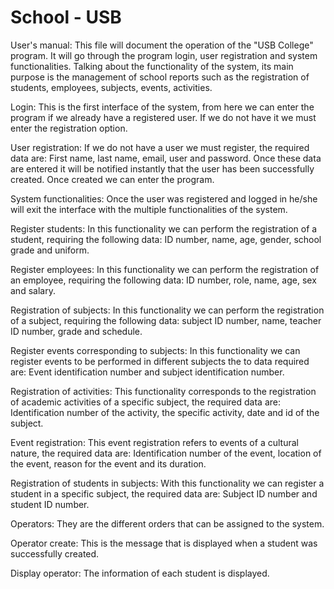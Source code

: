 # School - USB

User's manual:
This file will document the operation of the "USB College" program. It will go through the program login, user registration and system functionalities. Talking about the functionality of the system, its main purpose is the management of school reports such as the registration of students, employees, subjects, events, activities.

Login:
This is the first interface of the system, from here we can enter the program if we already have a registered user. If we do not have it we must enter the registration option. 

User registration:
If we do not have a user we must register, the required data are: First name, last name, email, user and password. Once these data are entered it will be notified instantly that the user has been successfully created. Once created we can enter the program.

System functionalities:
Once the user was registered and logged in he/she will exit the interface with the multiple functionalities of the system.
 
Register students:
In this functionality we can perform the registration of a student, requiring the following data: ID number, name, age, gender, school grade and uniform. 

Register employees:
In this functionality we can perform the registration of an employee, requiring the following data: ID number, role, name, age, sex and salary. 
 
Registration of subjects:
In this functionality we can perform the registration of a subject, requiring the following data: subject ID number, name, teacher ID number, grade and schedule. 

Register events corresponding to subjects:
In this functionality we can register events to be performed in different subjects the to data required are: Event identification number and subject identification number.
 
Registration of activities:
This functionality corresponds to the registration of academic activities of a specific subject, the required data are: Identification number of the activity, the specific activity, date and id of the subject.
 
Event registration:
This event registration refers to events of a cultural nature, the required data are: Identification number of the event, location of the event, reason for the event and its duration.
 
Registration of students in subjects:
With this functionality we can register a student in a specific subject, the required data are: Subject ID number and student ID number. 

Operators:
They are the different orders that can be assigned to the system.

Operator create:
This is the message that is displayed when a student was successfully created.
 
Display operator:
The information of each student is displayed.
